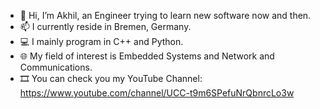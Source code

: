 - 👋 Hi, I’m Akhil, an Engineer trying to learn new software now and then. 
- 📫 I currently reside in Bremen, Germany. 
- 💻 I mainly program in C++ and Python. 
- 🌐 My field of interest is Embedded Systems and Network and Communications.
- 🎞️ You can check you my YouTube Channel: https://www.youtube.com/channel/UCC-t9m6SPefuNrQbnrcLo3w
